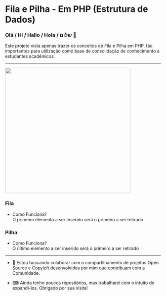 # Fila e Pilha - Em PHP (Estrutura de Dados)

<p align="center">


### Olá / Hi / Hallo / Hola / שלום 👋

Este projeto vista apenas trazer os conceitos de Fila e Pilha em PHP, tão importantes para utilização como base de consolidação de conhecimento a estudantes acadêmicos.

<hr/>
<img src="https://slideplayer.com.br/slide/358853/2/images/2/Fila+versus+Pilha+SA%C3%8DDA+SA%C3%8DDA+ENTRADA+FIM+Elemento+3+TOPO+Elemento+2.jpg" width="405">

### Fila #
- Como Funciona?                       
  O primeiro elemento a ser inserido será o primeiro a ser retirado   

### Pilha #
- Como Funciona?                   
  O último elemento a ser inserido será o primeiro a ser retirado  
  
<hr/>

- 🤝 Estou buscando colaborar com o compartilhamento de projetos Open Source e Copyleft desenvolvidos por mim que contribuam com a Comunidade. 

- ⌨ Ainda tenho poucos repositórios, mas trabalharei com o intuito de expandi-los. Obrigado por sua visita!

</p>